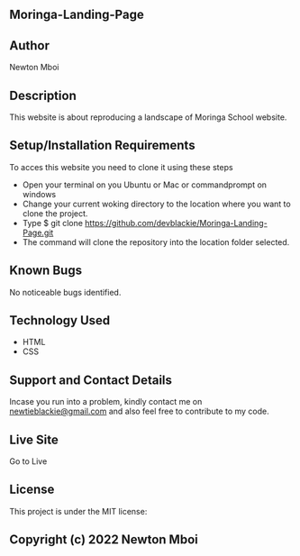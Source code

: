 ## Moringa-Landing-Page

## Author
Newton Mboi

## Description
This website is about reproducing a landscape of Moringa School website.

## Setup/Installation Requirements
To acces this website you need to clone it using these steps
* Open your terminal on you Ubuntu or Mac or commandprompt on windows
* Change your current woking directory to the location where you want to clone the project.
* Type $ git clone https://github.com/devblackie/Moringa-Landing-Page.git
* The command will clone the repository into the location folder selected.

## Known Bugs
No noticeable bugs identified.

## Technology Used
* HTML
* CSS

## Support and Contact Details
Incase you run into a problem, kindly contact  me on newtieblackie@gmail.com and also feel free to contribute to my code.

## Live Site
Go to <a src="">Live</a>

## License
This project is under the MIT license:

## Copyright (c) 2022 Newton Mboi